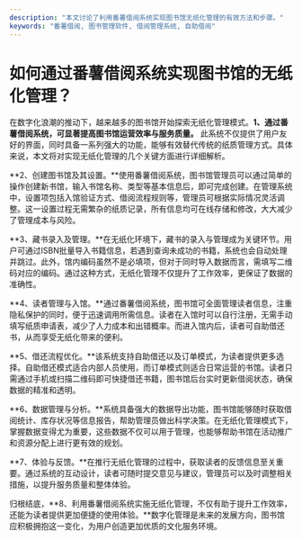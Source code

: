 ```yaml
---
description: "本文讨论了利用番薯借阅系统实现图书馆无纸化管理的有效方法和步骤。"
keywords: "番薯借阅, 图书管理软件, 借阅管理系统, 自助借阅"
---
```

# 如何通过番薯借阅系统实现图书馆的无纸化管理？

在数字化浪潮的推动下，越来越多的图书馆开始探索无纸化管理模式。**1、通过番薯借阅系统，可显著提高图书馆运营效率与服务质量。** 此系统不仅提供了用户友好的界面，同时具备一系列强大的功能，能够有效替代传统的纸质管理方式。具体来说，本文将对实现无纸化管理的几个关键方面进行详细解析。

**2、创建图书馆及其设置。**使用番薯借阅系统，图书馆管理员可以通过简单的操作创建新书馆，输入书馆名称、类型等基本信息后，即可完成创建。在管理系统中，设置项包括入馆验证方式、借阅流程规则等，管理员可根据实际情况灵活调整。这一设置过程无需繁杂的纸质记录，所有信息均可在线存储和修改，大大减少了管理成本与风险。

**3、藏书录入及管理。**在无纸化环境下，藏书的录入与管理成为关键环节。用户可通过ISBN批量导入书籍信息，若遇到查询未成功的书籍，系统也会自动处理并跳过。此外，馆内编码虽然不是必填项，但对于同时导入数据而言，需填写二维码对应的编码。通过这种方式，无纸化管理不仅提升了工作效率，更保证了数据的准确性。

**4、读者管理与入馆。**通过番薯借阅系统，图书馆可全面管理读者信息，注重隐私保护的同时，便于迅速调用所需信息。读者在入馆时可以自行注册，无需手动填写纸质申请表，减少了人力成本和出错概率。而进入馆内后，读者可自助借还书，从而享受无纸化带来的便利。

**5、借还流程优化。**该系统支持自助借还以及订单模式，为读者提供更多选择。自助借还模式适合内部人员使用，而订单模式则适合日常运营的书馆。读者只需通过手机或扫描二维码即可快捷借还书籍，图书馆后台实时更新借阅状态，确保数据的精准和透明。

**6、数据管理与分析。**系统具备强大的数据导出功能，图书馆能够随时获取借阅统计、库存状况等信息报告，帮助管理员做出科学决策。在无纸化管理模式下，掌握数据变得尤为重要，这些数据不仅可以用于管理，也能够帮助书馆在活动推广和资源分配上进行更有效的规划。

**7、体验与反馈。**在推行无纸化管理的过程中，获取读者的反馈信息至关重要。通过系统的互动设计，读者可随时提交意见与建议，管理员可以及时调整相关措施，以提升服务质量和整体体验。

归根结底，**8、利用番薯借阅系统实施无纸化管理，不仅有助于提升工作效率，还能为读者提供更加便捷的使用体验。**数字化管理是未来的发展方向，图书馆应积极拥抱这一变化，为用户创造更加优质的文化服务环境。
